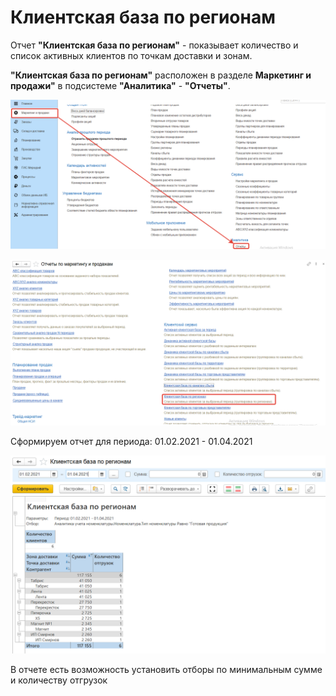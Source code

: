 # Клиентская база по регионам

Отчет **"Клиентская база по регионам"** - показывает количество и список активных клиентов по точкам доставки и зонам.

**"Клиентская база по регионам"** расположен в разделе **Маркетинг и продажи"** в подсистеме **"Аналитика"** - **"Отчеты"**.

[![1][1]][1]

[![2][2]][2]

Сформируем отчет для периода: 01.02.2021 - 01.04.2021

[![3][3]][3]

В отчете есть возможность установить отборы по минимальным сумме и количеству отгрузок

[1]:CustomerBaseByRegion.assets/1.png
[2]:CustomerBaseByRegion.assets/2.png
[3]:CustomerBaseByRegion.assets/3.png
